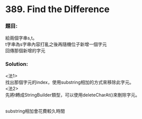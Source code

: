 ﻿<h1>389. Find the Difference</h1>

<h3>題目:</h3>
給兩個字串s,t。<br>
t字串為s字串內容打亂之後再隨機位子新增一個字元<br>
回傳那個新增的字元<br>
<h3>Solution:</h3>
<法1><br>
找出那個字元的index，使用substring相加的方式來移除此字元。<br>
<法2><br>
先將t轉成StringBuilder類型，可以使用deleteCharAt()來刪除字元。<br><br>

substring相加會花費較久時間


